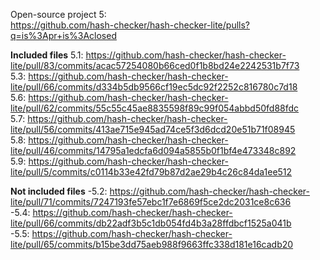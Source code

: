 Open-source project 5:  
<https://github.com/hash-checker/hash-checker-lite/pulls?q=is%3Apr+is%3Aclosed>  

**Included files**
5.1: <https://github.com/hash-checker/hash-checker-lite/pull/83/commits/acac57254080b66ced0f1b8bd24e2242531b7f73>  
5.3: <https://github.com/hash-checker/hash-checker-lite/pull/66/commits/d334b5db9566cf19ec5dc92f2252c816780c7d18>  
5.6: <https://github.com/hash-checker/hash-checker-lite/pull/62/commits/55c55c45ae8835598f89c99f054abbd50fd88fdc>  
5.7: <https://github.com/hash-checker/hash-checker-lite/pull/56/commits/413ae715e945ad74ce5f3d6dcd20e51b71f08945>  
5.8: <https://github.com/hash-checker/hash-checker-lite/pull/46/commits/14795a1edcfa6d094a5855b0f1bf4e473348c892>  
5.9: <https://github.com/hash-checker/hash-checker-lite/pull/5/commits/c0114b33e42fd79b87d2ae29b4c26c84da1ee512>  

**Not included files**
-5.2: <https://github.com/hash-checker/hash-checker-lite/pull/71/commits/7247193fe57ebc1f7e6869f5ce2dc2031ce8c636>  
-5.4: <https://github.com/hash-checker/hash-checker-lite/pull/66/commits/db22adf3b5c1db054fd4b3a28ffdbcf1525a041b>  
-5.5: <https://github.com/hash-checker/hash-checker-lite/pull/65/commits/b15be3dd75aeb988f9663ffc338d181e16cadb20>  
